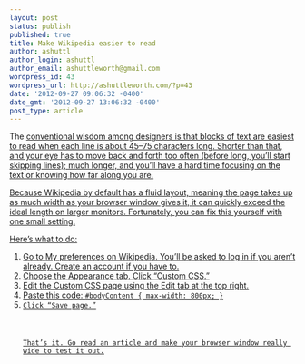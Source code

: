 ```yaml
---
layout: post
status: publish
published: true
title: Make Wikipedia easier to read
author: ashuttl
author_login: ashuttl
author_email: ashuttleworth@gmail.com
wordpress_id: 43
wordpress_url: http://ashuttleworth.com/?p=43
date: '2012-09-27 09:06:32 -0400'
date_gmt: '2012-09-27 13:06:32 -0400'
post_type: article
---
```

<p>The <a href="http:&#47;&#47;www.webtypography.net&#47;Rhythm_and_Proportion&#47;Horizontal_Motion&#47;2.1.2&#47;">conventional wisdom among designers is that blocks of text are easiest to read when each line is about 45&ndash;75 characters long. Shorter than that, and your eye has to move back and forth too often (before long, you&rsquo;ll start skipping lines); much longer, and you&rsquo;ll have a hard time focusing on the text or knowing how far along you are.</p>
<p>Because Wikipedia by default has a fluid layout, meaning the page takes up as much width as your browser window gives it, it can quickly exceed the ideal length on larger monitors. Fortunately, you can fix this yourself with one small setting.</p>
<p>Here&rsquo;s what to do:</p>
<ol>
<li>Go to <a href="http:&#47;&#47;en.wikipedia.org&#47;wiki&#47;Special:Preferences">My preferences on Wikipedia. You&rsquo;ll be asked to log in if you aren&rsquo;t already. Create an account if you have to.
<li>Choose the Appearance tab. Click &ldquo;Custom CSS.&rdquo;
<li>Edit the Custom CSS page using the Edit tab at the top right.
<li>Paste this code: <code>#bodyContent { max-width: 800px; }
<li>Click &ldquo;Save page.&rdquo;<br />
</p>
<p>That&rsquo;s it. <a href="http:&#47;&#47;en.wikipedia.org&#47;wiki&#47;Robert_Bringhurst">Go read an article and make your browser window really wide to test it out.</p>
